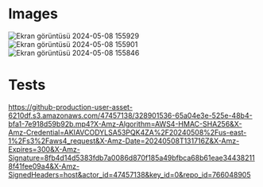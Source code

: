 # Images
![Ekran görüntüsü 2024-05-08 155929](https://github.com/BatuhanKaraca99/HayattaKalma/assets/47457138/04e24761-3942-4f45-9095-d60134f706cb)
![Ekran görüntüsü 2024-05-08 155901](https://github.com/BatuhanKaraca99/HayattaKalma/assets/47457138/084b8612-2fe7-4288-af52-bc2251105a40)
![Ekran görüntüsü 2024-05-08 155846](https://github.com/BatuhanKaraca99/HayattaKalma/assets/47457138/cf44222f-c837-4243-9842-aa0b49a6cf4c)

# Tests
https://github-production-user-asset-6210df.s3.amazonaws.com/47457138/328901536-65a04e3e-525e-48b4-bfa1-7e918d59b92b.mp4?X-Amz-Algorithm=AWS4-HMAC-SHA256&X-Amz-Credential=AKIAVCODYLSA53PQK4ZA%2F20240508%2Fus-east-1%2Fs3%2Faws4_request&X-Amz-Date=20240508T131716Z&X-Amz-Expires=300&X-Amz-Signature=8fb4d14d5383fdb7a0086d870f185a49bfbca68b61eae344382118f41fee09a4&X-Amz-SignedHeaders=host&actor_id=47457138&key_id=0&repo_id=766048905
